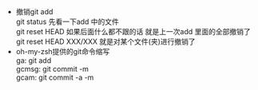 - 撤销git add   
git status 先看一下add 中的文件    
git reset HEAD 如果后面什么都不跟的话 就是上一次add 里面的全部撤销了    
git reset HEAD XXX/XXX 就是对某个文件(夹)进行撤销了  
- oh-my-zsh提供的git命令缩写    
ga:  git add  
gcmsg:  git commit -m   
gcam:  git commit -a -m


